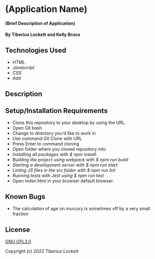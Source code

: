 # (Application Name)

#### (Brief Description of Application)

#### By Tiberius Lockett and Kelly Bruce

## Technologies Used

* _HTML_
* _Javascript_
* _CSS_
* _Add_

## Description

## Setup/Installation Requirements
* Clone this repository to your desktop by using the URL.
* Open Git bash
* Change to directory you'd like to work in
* Use command Git Clone with URL
* Press Enter to command cloning
* Open folder where you cloned repository into
* _Installing all packages with $ npm install._
* _Building the project using webpack with $ npm run build_
* _Starting a development server with $ npm run start_
* _Linting JS files in the src folder with $ npm run lint_
* _Running tests with Jest using $ npm run test_
* Open index.html in your browser default browser.

## Known Bugs

* The calculation of age on murcury is sometimes off by a very small fraction

## License
[GNU GPL3.0](https://choosealicense.com/licenses/gpl-3.0/)


Copyright (c) _2022_ _Tiberius Lockett_